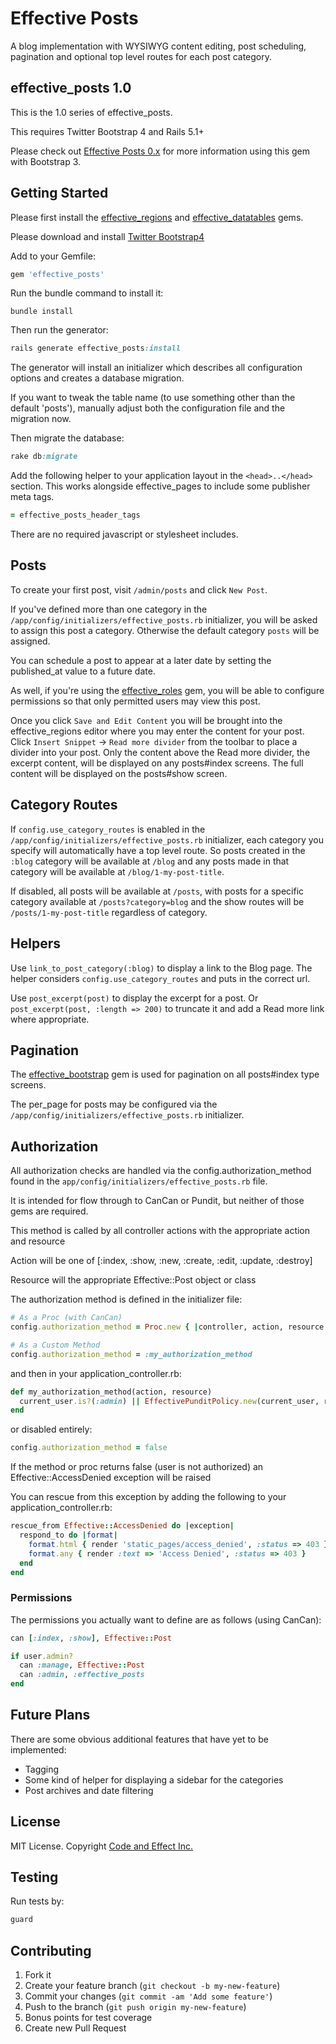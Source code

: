 # Effective Posts

A blog implementation with WYSIWYG content editing, post scheduling, pagination and optional top level routes for each post category.

## effective_posts 1.0

This is the 1.0 series of effective_posts.

This requires Twitter Bootstrap 4 and Rails 5.1+

Please check out [Effective Posts 0.x](https://github.com/code-and-effect/effective_posts/tree/bootstrap3) for more information using this gem with Bootstrap 3.

## Getting Started

Please first install the [effective_regions](https://github.com/code-and-effect/effective_regions) and [effective_datatables](https://github.com/code-and-effect/effective_datatables) gems.

Please download and install [Twitter Bootstrap4](http://getbootstrap.com)

Add to your Gemfile:

```ruby
gem 'effective_posts'
```

Run the bundle command to install it:

```console
bundle install
```

Then run the generator:

```ruby
rails generate effective_posts:install
```

The generator will install an initializer which describes all configuration options and creates a database migration.

If you want to tweak the table name (to use something other than the default 'posts'), manually adjust both the configuration file and the migration now.

Then migrate the database:

```ruby
rake db:migrate
```


Add the following helper to your application layout in the `<head>..</head>` section. This works alongside effective_pages to include some publisher meta tags.

```ruby
= effective_posts_header_tags
```

There are no required javascript or stylesheet includes.


## Posts

To create your first post, visit `/admin/posts` and click `New Post`.

If you've defined more than one category in the `/app/config/initializers/effective_posts.rb` initializer, you will be asked to assign this post a category.  Otherwise the default category `posts` will be assigned.

You can schedule a post to appear at a later date by setting the published_at value to a future date.

As well, if you're using the [effective_roles](https://github.com/code-and-effect/effective_roles) gem, you will be able to configure permissions so that only permitted users may view this post.

Once you click `Save and Edit Content` you will be brought into the effective_regions editor where you may enter the content for your post.  Click `Insert Snippet` -> `Read more divider` from the toolbar to place a divider into your post.  Only the content above the Read more divider, the excerpt content, will be displayed on any posts#index screens.  The full content will be displayed on the posts#show screen.


## Category Routes

If `config.use_category_routes` is enabled in the `/app/config/initializers/effective_posts.rb` initializer, each category you specify will automatically have a top level route.  So posts created in the `:blog` category will be available at `/blog` and any posts made in that category will be available at `/blog/1-my-post-title`.

If disabled, all posts will be available at `/posts`, with posts for a specific category available at `/posts?category=blog` and the show routes will be `/posts/1-my-post-title` regardless of category.


## Helpers

Use `link_to_post_category(:blog)` to display a link to the Blog page.  The helper considers `config.use_category_routes` and puts in the correct url.

Use `post_excerpt(post)` to display the excerpt for a post.  Or `post_excerpt(post, :length => 200)` to truncate it and add a Read more link where appropriate.


## Pagination

The [effective_bootstrap](https://github.com/code-and-effect/effective_bootstrap) gem is used for pagination on all posts#index type screens.

The per_page for posts may be configured via the `/app/config/initializers/effective_posts.rb` initializer.


## Authorization

All authorization checks are handled via the config.authorization_method found in the `app/config/initializers/effective_posts.rb` file.

It is intended for flow through to CanCan or Pundit, but neither of those gems are required.

This method is called by all controller actions with the appropriate action and resource

Action will be one of [:index, :show, :new, :create, :edit, :update, :destroy]

Resource will the appropriate Effective::Post object or class

The authorization method is defined in the initializer file:

```ruby
# As a Proc (with CanCan)
config.authorization_method = Proc.new { |controller, action, resource| authorize!(action, resource) }
```

```ruby
# As a Custom Method
config.authorization_method = :my_authorization_method
```

and then in your application_controller.rb:

```ruby
def my_authorization_method(action, resource)
  current_user.is?(:admin) || EffectivePunditPolicy.new(current_user, resource).send('#{action}?')
end
```

or disabled entirely:

```ruby
config.authorization_method = false
```

If the method or proc returns false (user is not authorized) an Effective::AccessDenied exception will be raised

You can rescue from this exception by adding the following to your application_controller.rb:

```ruby
rescue_from Effective::AccessDenied do |exception|
  respond_to do |format|
    format.html { render 'static_pages/access_denied', :status => 403 }
    format.any { render :text => 'Access Denied', :status => 403 }
  end
end
```

### Permissions

The permissions you actually want to define are as follows (using CanCan):

```ruby
can [:index, :show], Effective::Post

if user.admin?
  can :manage, Effective::Post
  can :admin, :effective_posts
end
```

## Future Plans

There are some obvious additional features that have yet to be implemented:

- Tagging
- Some kind of helper for displaying a sidebar for the categories
- Post archives and date filtering


## License

MIT License.  Copyright [Code and Effect Inc.](http://www.codeandeffect.com/)

## Testing

Run tests by:

```ruby
guard
```

## Contributing

1. Fork it
2. Create your feature branch (`git checkout -b my-new-feature`)
3. Commit your changes (`git commit -am 'Add some feature'`)
4. Push to the branch (`git push origin my-new-feature`)
5. Bonus points for test coverage
6. Create new Pull Request
